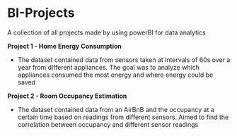 # BI-Projects
A collection of all projects made by using powerBI for data analytics


**Project 1 - Home Energy Consumption**
  - The dataset contained data from sensors taken at intervals of 60s over a year from different appliances. The goal was to analyze which appliances consumed the most energy and where energy could be saved

**Project 2 - Room Occupancy Estimation**
  - The dataset contained data from an AirBnB and the occupancy at a certain time based on readings from different sensors. Aimed to find the correlation between occupancy and different sensor readings
